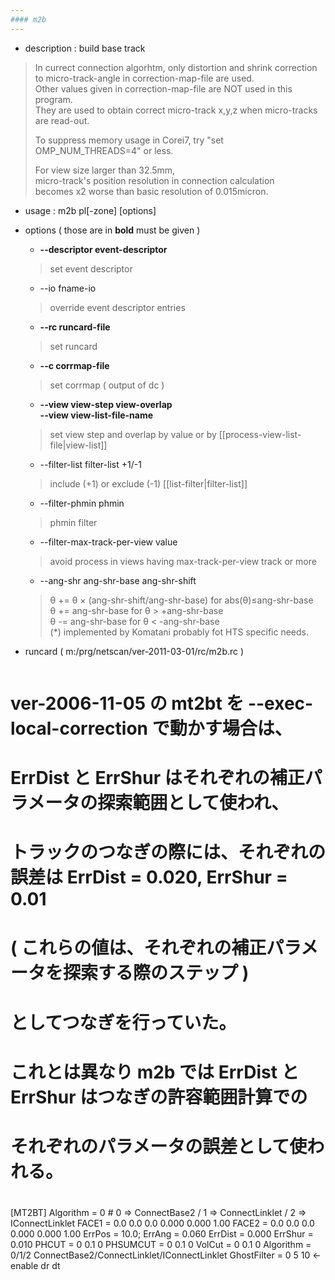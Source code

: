```yaml
---
#### m2b
---
```


+ description : build base track  
>   
> In currect connection algorhtm, only distortion and shrink correction to micro-track-angle in correction-map-file are used.  
> Other values given in correction-map-file are NOT used in this program.  
> They are used to obtain correct micro-track x,y,z when micro-tracks are read-out.  
>   
> To suppress memory usage in Corei7, try "set OMP_NUM_THREADS=4" or less.  
>   
> For view size larger than 32.5mm,  
> micro-track's position resolution in connection calculation  
> becomes x2 worse than basic resolution of 0.015micron.  
+ usage : m2b pl[-zone] [options]
+ options ( those are in **bold** must be given )
  - **--descriptor event-descriptor**
  > set event descriptor  

  - --io fname-io
  > override event descriptor entries  

  - **--rc runcard-file**
  > set runcard  

  - **--c corrmap-file**
  > set corrmap ( output of dc )  

  - **--view view-step view-overlap**  
    **--view view-list-file-name**  
  > set view step and overlap by value or by [[process-view-list-file|view-list]]  

  - --filter-list filter-list +1/-1
  > include (+1) or exclude (-1) [[list-filter|filter-list]]  

  - --filter-phmin phmin
  > phmin filter  

  - --filter-max-track-per-view value
  > avoid process in views having max-track-per-view track or more  

  - --ang-shr ang-shr-base ang-shr-shift
  > &theta; += &theta; &times; (ang-shr-shift/ang-shr-base) for abs(&theta;)≤ang-shr-base  
  > &theta; += ang-shr-base for &theta; > +ang-shr-base  
  > &theta; -= ang-shr-base for &theta; < -ang-shr-base  
  > (*) implemented by Komatani probably fot HTS specific needs.  

+ runcard ( m:/prg/netscan/ver-2011-03-01/rc/m2b.rc )
  ```
#
# ver-2006-11-05 の mt2bt を --exec-local-correction で動かす場合は、
# ErrDist と ErrShur はそれぞれの補正パラメータの探索範囲として使われ、
# トラックのつなぎの際には、それぞれの誤差は ErrDist = 0.020, ErrShur = 0.01 
# ( これらの値は、それぞれの補正パラメータを探索する際のステップ ) 
# としてつなぎを行っていた。
# これとは異なり m2b では ErrDist と ErrShur はつなぎの許容範囲計算での
# それぞれのパラメータの誤差として使われる。
#
[MT2BT]
Algorithm   = 0 # 0 => ConnectBase2 / 1 => ConnectLinklet / 2 => IConnectLinklet
FACE1       = 0.0 0.0 0.0 0.000 0.000 1.00
FACE2       = 0.0 0.0 0.0 0.000 0.000 1.00
ErrPos      = 10.0;
ErrAng      = 0.060
ErrDist     = 0.000
ErrShur     = 0.010
PHCUT       = 0 0.1 0
PHSUMCUT    = 0 0.1 0
VolCut      = 0 0.1 0
Algorithm   = 0/1/2 ConnectBase2/ConnectLinklet/IConnectLinklet
GhostFilter = 0 5 10 <- enable dr dt
  ```

